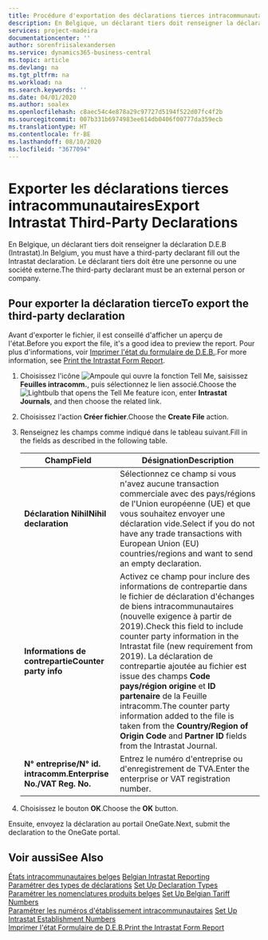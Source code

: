 ```yaml
---
title: Procédure d'exportation des déclarations tierces intracommunautaires
description: En Belgique, un déclarant tiers doit renseigner la déclaration D.E.B (Intrastat). Le déclarant tiers doit être une personne ou une société externe.
services: project-madeira
documentationcenter: ''
author: sorenfriisalexandersen
ms.service: dynamics365-business-central
ms.topic: article
ms.devlang: na
ms.tgt_pltfrm: na
ms.workload: na
ms.search.keywords: ''
ms.date: 04/01/2020
ms.author: soalex
ms.openlocfilehash: c8aec54c4e878a29c97727d5194f522d07fc4f2b
ms.sourcegitcommit: 007b331b6974983ee614db0406f00777da359ecb
ms.translationtype: HT
ms.contentlocale: fr-BE
ms.lasthandoff: 08/10/2020
ms.locfileid: "3677094"
---
```

# <a name="export-intrastat-third-party-declarations"></a><span data-ttu-id="65a29-104">Exporter les déclarations tierces intracommunautaires</span><span class="sxs-lookup"><span data-stu-id="65a29-104">Export Intrastat Third-Party Declarations</span></span>
<span data-ttu-id="65a29-105">En Belgique, un déclarant tiers doit renseigner la déclaration D.E.B (Intrastat).</span><span class="sxs-lookup"><span data-stu-id="65a29-105">In Belgium, you must have a third-party declarant fill out the Intrastat declaration.</span></span> <span data-ttu-id="65a29-106">Le déclarant tiers doit être une personne ou une société externe.</span><span class="sxs-lookup"><span data-stu-id="65a29-106">The third-party declarant must be an external person or company.</span></span> 

## <a name="to-export-the-third-party-declaration"></a><span data-ttu-id="65a29-107">Pour exporter la déclaration tierce</span><span class="sxs-lookup"><span data-stu-id="65a29-107">To export the third-party declaration</span></span>  
<span data-ttu-id="65a29-108">Avant d'exporter le fichier, il est conseillé d'afficher un aperçu de l'état.</span><span class="sxs-lookup"><span data-stu-id="65a29-108">Before you export the file, it's a good idea to preview the report.</span></span> <span data-ttu-id="65a29-109">Pour plus d'informations, voir [Imprimer l'état du formulaire de D.E.B.](how-to-print-the-intrastat-form-report.md).</span><span class="sxs-lookup"><span data-stu-id="65a29-109">For more information, see [Print the Intrastat Form Report](how-to-print-the-intrastat-form-report.md).</span></span>  

1.  <span data-ttu-id="65a29-110">Choisissez l'icône ![Ampoule qui ouvre la fonction Tell Me](../../media/ui-search/search_small.png "Dites-moi ce que vous voulez faire"), saisissez **Feuilles intracomm.**, puis sélectionnez le lien associé.</span><span class="sxs-lookup"><span data-stu-id="65a29-110">Choose the ![Lightbulb that opens the Tell Me feature](../../media/ui-search/search_small.png "Tell me what you want to do") icon, enter **Intrastat Journals**, and then choose the related link.</span></span>  
2.  <span data-ttu-id="65a29-111">Choisissez l'action **Créer fichier**.</span><span class="sxs-lookup"><span data-stu-id="65a29-111">Choose the **Create File** action.</span></span>  
3.  <span data-ttu-id="65a29-112">Renseignez les champs comme indiqué dans le tableau suivant.</span><span class="sxs-lookup"><span data-stu-id="65a29-112">Fill in the fields as described in the following table.</span></span>  

    |<span data-ttu-id="65a29-113">Champ</span><span class="sxs-lookup"><span data-stu-id="65a29-113">Field</span></span>|<span data-ttu-id="65a29-114">Désignation</span><span class="sxs-lookup"><span data-stu-id="65a29-114">Description</span></span>|  
    |---------------------------------|---------------------------------------|  
    |<span data-ttu-id="65a29-115">**Déclaration Nihil**</span><span class="sxs-lookup"><span data-stu-id="65a29-115">**Nihil declaration**</span></span>|<span data-ttu-id="65a29-116">Sélectionnez ce champ si vous n'avez aucune transaction commerciale avec des pays/régions de l'Union européenne (UE) et que vous souhaitez envoyer une déclaration vide.</span><span class="sxs-lookup"><span data-stu-id="65a29-116">Select if you do not have any trade transactions with European Union (EU) countries/regions and want to send an empty declaration.</span></span>|  
    |<span data-ttu-id="65a29-117">**Informations de contrepartie**</span><span class="sxs-lookup"><span data-stu-id="65a29-117">**Counter party info**</span></span>|<span data-ttu-id="65a29-118">Activez ce champ pour inclure des informations de contrepartie dans le fichier de déclaration d'échanges de biens intracommunautaires (nouvelle exigence à partir de 2019).</span><span class="sxs-lookup"><span data-stu-id="65a29-118">Check this field to include counter party information in the Intrastat file (new requirement from 2019).</span></span> <span data-ttu-id="65a29-119">La déclaration de contrepartie ajoutée au fichier est issue des champs **Code pays/région origine** et **ID partenaire** de la Feuille intracomm.</span><span class="sxs-lookup"><span data-stu-id="65a29-119">The counter party information added to the file is taken from the **Country/Region of Origin Code** and **Partner ID** fields from the Intrastat Journal.</span></span>|  
    |<span data-ttu-id="65a29-120">**N° entreprise/N° id. intracomm.**</span><span class="sxs-lookup"><span data-stu-id="65a29-120">**Enterprise No./VAT Reg. No.**</span></span>|<span data-ttu-id="65a29-121">Entrez le numéro d'entreprise ou d'enregistrement de TVA.</span><span class="sxs-lookup"><span data-stu-id="65a29-121">Enter the enterprise or VAT registration number.</span></span>|  
    
4.  <span data-ttu-id="65a29-122">Choisissez le bouton **OK**.</span><span class="sxs-lookup"><span data-stu-id="65a29-122">Choose the **OK** button.</span></span>  

<span data-ttu-id="65a29-123">Ensuite, envoyez la déclaration au portail OneGate.</span><span class="sxs-lookup"><span data-stu-id="65a29-123">Next, submit the declaration to the OneGate portal.</span></span>  

## <a name="see-also"></a><span data-ttu-id="65a29-124">Voir aussi</span><span class="sxs-lookup"><span data-stu-id="65a29-124">See Also</span></span>  
 <span data-ttu-id="65a29-125">[États intracommunautaires belges](belgian-intrastat-reporting.md) </span><span class="sxs-lookup"><span data-stu-id="65a29-125">[Belgian Intrastat Reporting](belgian-intrastat-reporting.md) </span></span>  
 <span data-ttu-id="65a29-126">[Paramétrer des types de déclarations](how-to-set-up-declaration-types.md) </span><span class="sxs-lookup"><span data-stu-id="65a29-126">[Set Up Declaration Types](how-to-set-up-declaration-types.md) </span></span>  
 <span data-ttu-id="65a29-127">[Paramétrer les nomenclatures produits belges](how-to-set-up-belgian-tariff-numbers.md) </span><span class="sxs-lookup"><span data-stu-id="65a29-127">[Set Up Belgian Tariff Numbers](how-to-set-up-belgian-tariff-numbers.md) </span></span>  
 <span data-ttu-id="65a29-128">[Paramétrer les numéros d'établissement intracommunautaires](how-to-set-up-intrastat-establishment-numbers.md) </span><span class="sxs-lookup"><span data-stu-id="65a29-128">[Set Up Intrastat Establishment Numbers](how-to-set-up-intrastat-establishment-numbers.md) </span></span>  
 [<span data-ttu-id="65a29-129">Imprimer l'état Formulaire de D.E.B.</span><span class="sxs-lookup"><span data-stu-id="65a29-129">Print the Intrastat Form Report</span></span>](how-to-print-the-intrastat-form-report.md)
